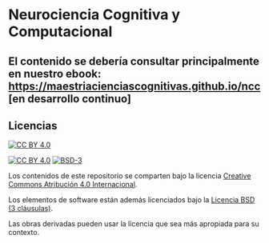 # Neurociencia Cognitiva y Computacional

**El contenido se debería consultar principalmente en nuestro ebook: https://maestriacienciascognitivas.github.io/ncc [en desarrollo continuo]**
---

## Licencias

[![CC BY 4.0][cc-by-image]][cc-by]

[![CC BY 4.0][cc-by-shield]][cc-by] [![BSD-3][bsd-3-shield]][bsd-3]

Los contenidos de este repositorio se comparten bajo la licencia [Creative Commons Atribución 4.0 Internacional][cc-by].

Los elementos de software están además licenciados bajo la [Licencia BSD (3 cláusulas)][bsd-3].

Las obras derivadas pueden usar la licencia que sea más apropiada para su contexto.

[cc-by]: http://creativecommons.org/licenses/by/4.0/
[cc-by-image]: https://i.creativecommons.org/l/by/4.0/88x31.png
[cc-by-shield]: https://img.shields.io/badge/License-CC_BY_4.0-lightgrey.svg

[bsd-3]: https://opensource.org/licenses/BSD-3-Clause
[bsd-3-shield]: https://img.shields.io/badge/License-BSD_3--Clause-blue.svg
